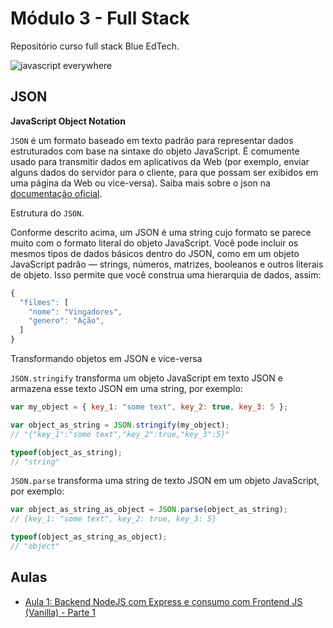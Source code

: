 # Módulo 3 - Full Stack

Repositório curso full stack Blue EdTech.

![javascript everywhere](https://miro.medium.com/max/760/1*_hSoTARgTda0JDPRnOF2BQ.jpeg)


## JSON

**JavaScript Object Notation**

`JSON` é um formato baseado em texto padrão para representar dados estruturados com base na sintaxe do objeto JavaScript. É comumente usado para transmitir dados em aplicativos da Web (por exemplo, enviar alguns dados do servidor para o cliente, para que possam ser exibidos em uma página da Web ou vice-versa). Saiba mais sobre o json na [documentação oficial](https://developer.mozilla.org/pt-BR/docs/Learn/JavaScript/Objects/JSON).

Estrutura do `JSON`.

Conforme descrito acima, um JSON é uma string cujo formato se parece muito com o formato literal do objeto JavaScript. Você pode incluir os mesmos tipos de dados básicos dentro do JSON, como em um objeto JavaScript padrão — strings, números, matrizes, booleanos e outros literais de objeto. Isso permite que você construa uma hierarquia de dados, assim:

```js
{
  "filmes": [
    "nome": "Vingadores",
    "genero": "Ação", 
  ]
}
```

Transformando objetos em JSON e vice-versa

`JSON.stringify` transforma um objeto JavaScript em texto JSON e armazena esse texto JSON em uma string, por exemplo:

```js
var my_object = { key_1: "some text", key_2: true, key_3: 5 };

var object_as_string = JSON.stringify(my_object);  
// "{"key_1":"some text","key_2":true,"key_3":5}"  

typeof(object_as_string);  
// "string"  
```

`JSON.parse` transforma uma string de texto JSON em um objeto JavaScript, por exemplo:

```js
var object_as_string_as_object = JSON.parse(object_as_string);  
// {key_1: "some text", key_2: true, key_3: 5} 

typeof(object_as_string_as_object);  
// "object" 
```

## Aulas

- [Aula 1: Backend NodeJS com Express e consumo com Frontend JS (Vanilla) - Parte 1](./aula-01/docs/aula-01.md)